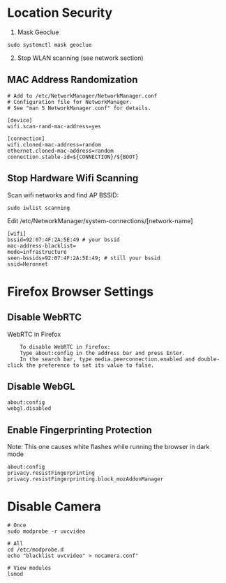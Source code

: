 # Location Security
1. Mask Geoclue
```
sudo systemctl mask geoclue
```
2. Stop WLAN scanning (see network section)

## MAC Address Randomization
```
# Add to /etc/NetworkManager/NetworkManager.conf
# Configuration file for NetworkManager.
# See "man 5 NetworkManager.conf" for details.

[device]
wifi.scan-rand-mac-address=yes

[connection]
wifi.cloned-mac-address=random
ethernet.cloned-mac-address=random
connection.stable-id=${CONNECTION}/${BOOT}
```

## Stop Hardware Wifi Scanning
Scan wifi networks and find AP BSSID: 
```
sudo iwlist scanning
```
Edit /etc/NetworkManager/system-connections/[network-name]
```
[wifi]
bssid=92:07:4F:2A:5E:49 # your bssid
mac-address-blacklist=
mode=infrastructure
seen-bssids=92:07:4F:2A:5E:49; # still your bssid
ssid=Heronnet
```

# Firefox Browser Settings
## Disable WebRTC
WebRTC in Firefox
```
    To disable WebRTC in Firefox:
    Type about:config in the address bar and press Enter.
    In the search bar, type media.peerconnection.enabled and double-click the preference to set its value to false.
```
## Disable WebGL
```
about:config
webgl.disabled
```
## Enable Fingerprinting Protection
Note: This one causes white flashes while running the browser in dark mode
```
about:config
privacy.resistFingerprinting
privacy.resistFingerprinting.block_mozAddonManager
```

# Disable Camera
```
# Once
sudo modprobe -r uvcvideo

# All
cd /etc/modprobe.d
echo "blacklist uvcvideo" > nocamera.conf"

# View modules
lsmod
```
